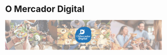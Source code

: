 # O Mercador Digital

![logo](https://github.com/RayNfeeral/omercadordigital/blob/master/img/logo.jpg)
